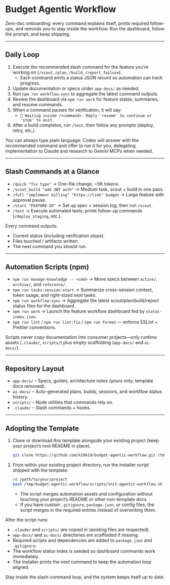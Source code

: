 # Budget Agentic Workflow

Zero-doc onboarding: every command explains itself, prints required follow-ups, and reminds you to stay inside the workflow. Run the dashboard, follow the prompt, and keep shipping.

---

## Daily Loop
1. Execute the recommended slash command for the feature you’re working on (`/scout`, `/plan`, `/build`, `/report_failure`).
   - Each command emits a status JSON record so automation can track progress.
2. Update documentation or specs under `app-docs/` as needed.
3. Run `npm run workflow:sync` to aggregate the latest command outputs.
4. Review the dashboard via `npm run work` for feature states, summaries, and resume commands.
5. When a command pauses for verification, it will say:
   - `🛑 Waiting inside /<command>. Reply 'resume' to continue or 'stop' to exit.`
6. After a build completes, run `/test`, then follow any prompts (deploy, retry, etc.).

You can always type plain language; Codex will answer with the recommended command and offer to run it for you, delegating implementation to Claude and research to Gemini MCPs when needed.

---

## Slash Commands at a Glance
- `/quick "fix typo"` → One-file change, ~5K tokens.
- `/scout_build "add JWT auth"` → Medium task, scout + build in one pass.
- `/full "implement billing" "https://link" budget` → Large feature with approval pause.
- `/start "FEATURE-ID"` → Set up spec + session log, then run `/scout`.
- `/test` → Execute automated tests; prints follow-up commands (`/deploy_staging`, etc.).

Every command outputs:
- Current status (including verification stops).
- Files touched / artifacts written.
- The next command you should run.

---

## Automation Scripts (npm)
- `npm run manage-knowledge -- <cmd>` → Move specs between `active/`, `archive/`, and `reference/`.
- `npm run tasks:session-start` → Summarize cross-session context, token usage, and right-sized next tasks.
- `npm run workflow:sync` → Aggregate the latest scout/plan/build/report status files for the dashboard.
- `npm run work` → Launch the feature workflow dashboard fed by `status-index.json`.
- `npm run lint` / `npm run lint:fix` / `npm run format` — enforce ESLint + Prettier conventions.

Scripts never copy documentation into consumer projects—only runtime assets (`.claude/`, `scripts/`) plus empty scaffolding (`app-docs/` and `ai-docs/`).

---

## Repository Layout
- `app-docs/` – Specs, guides, architecture notes (yours only; template docs removed).
- `ai-docs/` – Auto-generated plans, builds, sessions, and workflow status history.
- `scripts/` – Node utilities that commands rely on.
- `.claude/` – Slash commands + hooks.

---

## Adopting the Template
1. Clone or download this template alongside your existing project (keep your project’s root README in place).
   ```bash
   git clone https://github.com/k19k19/budget-agentic-workflow.git /tmp/budget-agentic-workflow
   ```
2. From within your existing project directory, run the installer script shipped with the template:
   ```bash
   cd /path/to/your/project
   bash /tmp/budget-agentic-workflow/scripts/init-agentic-workflow.sh
   ```
   - The script merges automation assets and configuration without touching your project’s README or other non-template docs.
   - If you have custom `.gitignore`, `package.json`, or config files, the script merges in the required entries instead of overwriting them.

After the script runs:
- `.claude/` and `scripts/` are copied in (existing files are respected).
- `app-docs/` and `ai-docs/` directories are scaffolded if missing.
- Required scripts and dependencies are added to `package.json` and `.gitignore`.
- The workflow status index is seeded so dashboard commands work immediately.
- The installer prints the next command to keep the automation loop aligned.

Stay inside the slash-command loop, and the system keeps itself up to date.
